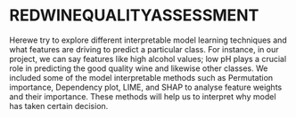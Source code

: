 # REDWINEQUALITYASSESSMENT
Herewe try to explore different interpretable model learning techniques and what features are driving to predict a particular class. For instance, in our project, we can say features like high alcohol values; low pH plays a crucial role in predicting the good quality wine and likewise other classes. We included some of the model interpretable methods such as Permutation importance, Dependency plot, LIME, and SHAP to analyse feature weights and their importance. These methods will help us to interpret why model has taken certain decision.
